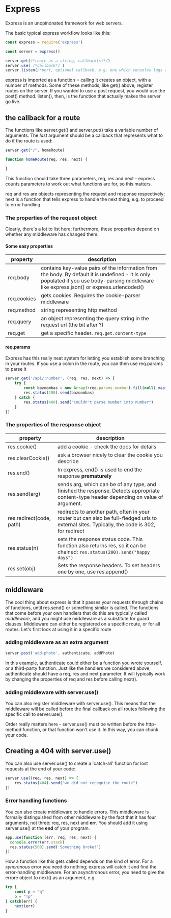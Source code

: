 # Express

Express is an unopinonated framework for web servers. 

The basic typical express workflow looks like this:

```javascript
const express = require('express')

const server = express()

server.get(/*route as a string, callback(s)*/)
server.use( /*callback*/ )
server.listen(/*port, optional callback, e.g. one which consoles logs a confirmation*/)
```

express is imported as a function = calling it creates an object, with a number of methods. Some of these methods, like get() above, register routes on the server. If you wanted to use a post request, you would use the post() method. listen(), then, is the function that actually makes the server go live. 

## the callback for a route

The functions like server.get() and server.put() take a variable number of arguments. The _last_ argument should be a callback that represents what to do if the route is used:

```javascript
server.get("/", homeRoute)

function homeRoute(req, res, next) {

}
```

This function should take three parameters, req, res and next - express counts parameters to work out what functions are for, so this matters.

req and res are objects representing the request and response respectively; next is a function that tells express to handle the next thing, e.g. to proceed to error handling.

### The properties of the request object
Clearly, there's a lot to list here; furthermore, these properties depend on whether any middleware has changed them. 

#### Some easy properties

|property|description|
|-|-|
|req.body|contains key-value pairs of the information from the body. By default it is undefined - it is only populated if you use body-parsing middleware like express.json() or express.urlencoded()
|req.cookies|gets cookies. Requires the cookie-parser middleware|
|req.method|string representing http method|
|req.query| an object representing the query string in the request url (the bit after ?)|
|req.get| get a specific header. ```req.get.content-type``` |

#### req.params

Express has this really neat system for letting you establish some branching in your routes. If you use a colon in the route, you can then use req.params to parse it

```javascript
server.get('/api/:number', (req, res, next) => {
    try {
        const bazoombas = new Array(+req.params.number).fill(null).map(() => "bazoomba!").join("\n")
        res.status(200).send(bazoombas)
    } catch {
        res.status(400).send("couldn't parse number into number")
    }
})
```

### The properties of the response object

|property|description|
|-|-|
|res.cookie()| add a cookie - check [the docs](https://expressjs.com/en/api.html#res.cookie) for details|
|res.clearCookie()| ask a browser nicely to clear the cookie you describe|
|res.end()| In express, end() is used to end the response __prematurely__ |
|res.send(arg)| sends arg, which can be of any type, and finished the response. Detects appropriate content-type header depending on value of argument. |
|res.redirect(code, path)| redirects to another path, often in your router but can also be full-fledged urls to external sites. Typically, the code is 302, for redirect |
| res.status(n) | sets the response status code. This function also returns res, so it can be chained: ```res.status(200).send("happy days")```|
| res.set(obj) | Sets the response headers. To set headers one by one, use res.append() |


## middleware
The cool thing about express is that it passes your requests through chains of functions, until res.send() or something similar is called. The functions that come before your own handlers that do this are typically called _middleware_, and you might use middleware as a substitute for guard clauses. Middleware can either be registered on a specific route, or for all routes. Let's first look at using it in a specific route

### adding middleware as an extra argument

```javascript
server.post('add-photo', authenticate, addPhoto)
```

In this example, authenticate could either be a function you wrote yourself, or a third-party function. Just like the handlers we considered above, authenticate should have a req, res and next parameter. It will typically work by changing the properties of req and res before calling next().

### adding middleware with server.use()

You can also register middleware with server.use(). This means that the middleware will be called before the final callback on all routes following the specific call to server.use().

Order really matters here - server.use() must be written before the http-method function, or that function won't use it. In this way, you can chunk your code. 

## Creating a 404 with server.use()
You can also use server.use() to create a 'catch-all' function for lost requests at the end of your code:

```javascript
server.use((req, res, next) => {
    res.status(404).send("we did not recognise the route")
})
```

### Error handling functions

You can also create middleware to handle errors. This middleware is formally distinguished from other middleware by the fact that it has four arguments, not three: req, res, next and __err__. You should add it using server.use() at the __end__ of your program.

```javascript
app.use(function (err, req, res, next) {
  console.error(err.stack)
  res.status(500).send('Something broke!')
})
```

How a function like this gets called depends on the kind of error. For a _syncronous_ error you need do nothing; express will catch it and find the error-handling middleware. For an asynchronous error, you need to give the errore object to next() as an argument, e.g.

```javascript
try {
    const p = "q"
    p = "!p"
} catch(err) {
    next(err)
}
```